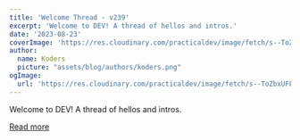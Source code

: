 ```yaml
---
title: 'Welcome Thread - v239'
excerpt: 'Welcome to DEV! A thread of hellos and intros.'
date: '2023-08-23'
coverImage: 'https://res.cloudinary.com/practicaldev/image/fetch/s--ToZbxUFF--/c_imagga_scale,f_auto,fl_progressive,h_420,q_auto,w_1000/https://dev-to-uploads.s3.amazonaws.com/uploads/articles/9gl6twd8r59cvwqlllw7.jpg'
author:
  name: Koders
  picture: "assets/blog/authors/koders.png"
ogImage:
  url: 'https://res.cloudinary.com/practicaldev/image/fetch/s--ToZbxUFF--/c_imagga_scale,f_auto,fl_progressive,h_420,q_auto,w_1000/https://dev-to-uploads.s3.amazonaws.com/uploads/articles/9gl6twd8r59cvwqlllw7.jpg'
---
```


Welcome to DEV! A thread of hellos and intros.

[Read more](https://dev.to/devteam/welcome-thread-v241-hoc)
